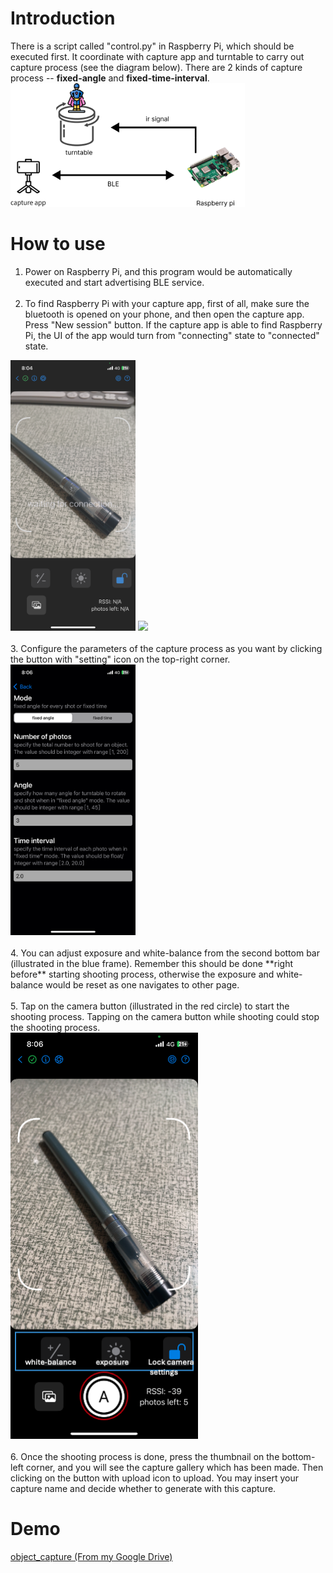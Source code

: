# Introduction
There is a script called "control.py" in Raspberry Pi, which should be executed first. It coordinate with capture app and turntable to carry out capture process (see the diagram below). There are 2 kinds of capture process -- **fixed-angle** and **fixed-time-interval**.  
![image](README/diagram.png)
# How to use
1. Power on Raspberry Pi, and this program would be automatically executed and start advertising BLE service.
<br/><br/>
2. To find Raspberry Pi with your capture app, first of all, make sure the bluetooth is opened on your phone, and then open the capture app. Press "New session" button. If the capture app is able to find Raspberry Pi, the UI of the app would turn from "connecting" state to "connected" state.<br/>
<img src="README/connecting.PNG" width="200">
<img src="README/connected.PNG" width="200"><br/><br/>
3. Configure the parameters of the capture process as you want by clicking the button with "setting" icon on the top-right corner.</br>
<img src="README/setting.PNG" width="200">
<br/><br/>
4. You can adjust exposure and white-balance from the second bottom bar (illustrated in the blue frame). Remember this should be done **right before** starting shooting process, otherwise the exposure and white-balance would be reset as one navigates to other page.<br/><br/>
5. Tap on the camera button (illustrated in the red circle) to start the shooting process. Tapping on the camera button while shooting could stop the shooting process.<br/>
<img src="README/main.png" width="300"><br/><br/>
6. Once the shooting process is done, press the thumbnail on the bottom-left corner, and you will see the capture gallery which has been made. Then clicking on the button with upload icon to upload. You may insert your capture name and decide whether to generate with this capture.<br/>

# Demo
[object_capture (From my Google Drive)](https://drive.google.com/file/d/1C8p_W6Wc2bcYTD6u8bAaWHlET5I8zWWg/view?usp=sharing)
